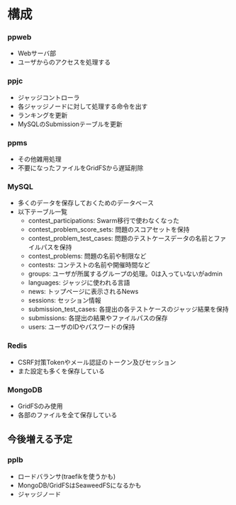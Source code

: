 # 構成

### ppweb
- Webサーバ部
- ユーザからのアクセスを処理する

### ppjc
- ジャッジコントローラ
- 各ジャッジノードに対して処理する命令を出す
- ランキングを更新
- MySQLのSubmissionテーブルを更新

### ppms
- その他雑用処理
- 不要になったファイルをGridFSから遅延削除

### MySQL
- 多くのデータを保存しておくためのデータベース
- 以下テーブル一覧
    - contest_participations: Swarm移行で使わなくなった
    - contest_problem_score_sets: 問題のスコアセットを保持
    - contest_problem_test_cases: 問題のテストケースデータの名前とファイルパスを保持
    - contest_problems: 問題の名前や制限など
    - contests: コンテストの名前や開催時間など
    - groups: ユーザが所属するグループの処理。0は入っていないがadmin
    - languages: ジャッジに使われる言語
    - news: トップページに表示されるNews
    - sessions: セッション情報
    - submission_test_cases: 各提出の各テストケースのジャッジ結果を保持
    - submissions: 各提出の結果やファイルパスの保存
    - users: ユーザのIDやパスワードの保持

### Redis
- CSRF対策Tokenやメール認証のトークン及びセッション
- また設定も多くを保存している

### MongoDB
- GridFSのみ使用
- 各部のファイルを全て保存している

## 今後増える予定
### pplb
- ロードバランサ(traefikを使うかも)
- MongoDB/GridFSはSeaweedFSになるかも
- ジャッジノード